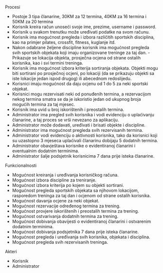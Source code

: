 Procesi

- Postoje 3 tipa članarine, 30KM za 12 termina, 40KM za 16 termina i 50KM za 20 termina
- Korisnik kreira račun unoseći svoje ime, prezime, username i password.
- Korisnik u svakom trenutku može uređivati podatke na svom računu.
- Korisnik ima mogućnost pregleda i izbora različitih sportskih disciplina, kao na primjer pilates, crossfit, fitness, kuglanje itd.
- Nakon odabrane željene discipline korisnik ima mogućnost pregleda svih sportskih objekata koji imaju organizovane treninge za taj dan. - Prikazuje se lokacija objekta, prosječna ocjena od strane ostalih korisnika, kao i svi termini treninga.
- Korisnik ima mogućnost izbora kriterija sortiranja objekata. Objekti mogu biti sortirani po prosječnoj ocjeni, po lokaciji (da se prikazuju objekti sa iste lokacije jedan ispod drugog) ili abecednom redoslijedu.
- Korisnici imaju mogućnost da daju ocjenu od 1 do 5 za neki sportski objekat.
- Korisnici mogu rezervisati neki od ponuđenih termina, a rezervacijom nekog termina smatra se da je iskoristio jedan od ukupnog broja mogućih termina za taj mjesec.
- Korisnik ima uvid u broj iskorištenih i preostalih termina.
- Administrator ima pregled svih korisnika i vodi evidenciju o uplaćivanju članarine, a taj proces se vrši nevezano za aplikaciju.
- Administrator može dodavati, uređivati i brisati objekte i discipline.
- Administrator ima mogućnost pregleda svih rezervisanih termina.
- Administrator vodi evidenciju o aktivnosti korisnika, tako da korisnici koji su uzastopno 3 mjeseca uplaćivali članarinu dobijaju 5 dodatnih termina.
- Administrator obavještava korisnike o evidentiranoj članarini i eventualnim dodatnim terminima.
- Administrator šalje podsjetnik korisnicima 7 dana prije isteka članarine.

Funkcionalnosti

- Mogućnost kreiranja i uređivanja korisničkog računa.
- Mogućnost izbora discipline za treniranje.
- Mogućnost izbora kriterija po kojem su objekti sortirani.
- Mogućnost pregleda sportskih objekata sa njihovom lokacijom, rasporedom treninga za taj dan i ocjenom od strane ostalih korisnika.
- Mogućnost davanja ocjene za neki objekat.
- Mogućnost rezervacije određenog termina za trening.
- Mogućnost provjere iskorištenih i preostalih termina za trening.
- Mogućnost ostvarivanja dodatnih termina za trening.
- Mogućnost dobivanja obavijesti o evidentiranoj članarini i ostvarenim dodatnim terminima.
- Mogućnost dobivanja podsjetnika 7 dana prije isteka članarine.
- Mogućnost pregleda i uređivanja svih korisnika, objekata i disciplina.
- Mogućnost pregleda svih rezervisanih treninga.

Akteri
- Korisnik
- Administrator
